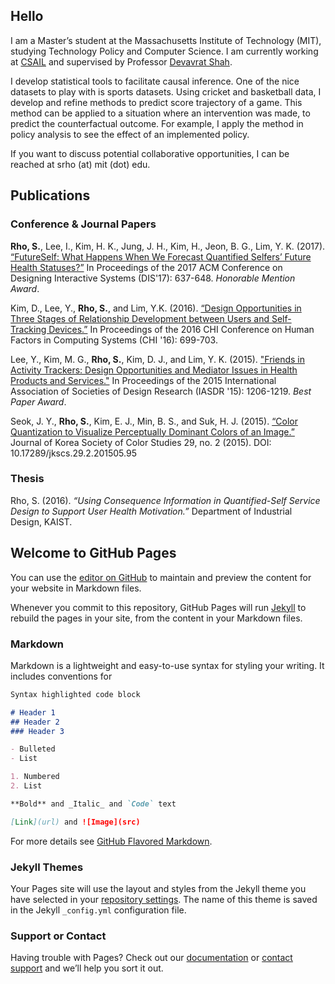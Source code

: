 ## Hello

I am a Master’s student at the Massachusetts Institute of Technology (MIT), studying Technology Policy and Computer Science. I am currently working at [CSAIL](https://www.csail.mit.edu/) and supervised by Professor [Devavrat Shah](https://devavrat.mit.edu/).

I develop statistical tools to facilitate causal inference. One of the nice datasets to play with is sports datasets. Using cricket and basketball data, I develop and refine methods to predict score trajectory of a game. This method can be applied to a situation where an intervention was made, to predict the counterfactual outcome. For example, I apply the method in policy analysis to see the effect of an implemented policy.

If you want to discuss potential collaborative opportunities, I can be reached at srho (at) mit (dot) edu.

## Publications
### Conference & Journal Papers

**Rho, S.**, Lee, I., Kim, H. K., Jung, J. H., Kim, H., Jeon, B. G., Lim, Y. K. (2017). [“FutureSelf: What Happens When We Forecast Quantified Selfers’ Future Health Statuses?”](https://dl.acm.org/citation.cfm?id=3064676) In Proceedings of the 2017 ACM Conference on Designing Interactive Systems (DIS'17): 637-648. _Honorable Mention Award_.

Kim, D., Lee, Y., **Rho, S.**, and Lim, Y.K. (2016). [“Design Opportunities in Three Stages of Relationship Development between Users and Self-Tracking Devices.”](https://dl.acm.org/citation.cfm?id=2858148) In Proceedings of the 2016 CHI Conference on Human Factors in Computing Systems (CHI '16): 699-703.

Lee, Y., Kim, M. G., **Rho, S.**, Kim, D. J., and Lim, Y. K. (2015). ["Friends in Activity Trackers: Design Opportunities and Mediator Issues in Health Products and Services."](https://www.researchgate.net/publication/284981584_Friends_in_Activity_Trackers_Design_Opportunities_and_Mediator_Issues_in_Health_Products_and_Services) In Proceedings of the 2015 International Association of Societies of Design Research (IASDR '15): 1206-1219. _Best Paper Award_.

Seok, J. Y., **Rho, S.**, Kim, E. J., Min, B. S., and Suk, H. J. (2015). [“Color Quantization to Visualize Perceptually Dominant Colors of an Image.”](http://www.kci.go.kr/kciportal/landing/article.kci?arti_id=ART001995124) Journal of Korea Society of Color Studies 29, no. 2 (2015). DOI: 10.17289/jkscs.29.2.201505.95


### Thesis

Rho, S. (2016). _“Using Consequence Information in Quantified-Self Service Design to Support User Health Motivation.”_ Department of Industrial Design, KAIST.


## Welcome to GitHub Pages

You can use the [editor on GitHub](https://github.com/saeyoung/saeyoung/edit/master/index.md) to maintain and preview the content for your website in Markdown files.

Whenever you commit to this repository, GitHub Pages will run [Jekyll](https://jekyllrb.com/) to rebuild the pages in your site, from the content in your Markdown files.


### Markdown

Markdown is a lightweight and easy-to-use syntax for styling your writing. It includes conventions for

```markdown
Syntax highlighted code block

# Header 1
## Header 2
### Header 3

- Bulleted
- List

1. Numbered
2. List

**Bold** and _Italic_ and `Code` text

[Link](url) and ![Image](src)
```

For more details see [GitHub Flavored Markdown](https://guides.github.com/features/mastering-markdown/).

### Jekyll Themes

Your Pages site will use the layout and styles from the Jekyll theme you have selected in your [repository settings](https://github.com/saeyoung/saeyoung/settings). The name of this theme is saved in the Jekyll `_config.yml` configuration file.

### Support or Contact

Having trouble with Pages? Check out our [documentation](https://help.github.com/categories/github-pages-basics/) or [contact support](https://github.com/contact) and we’ll help you sort it out.
